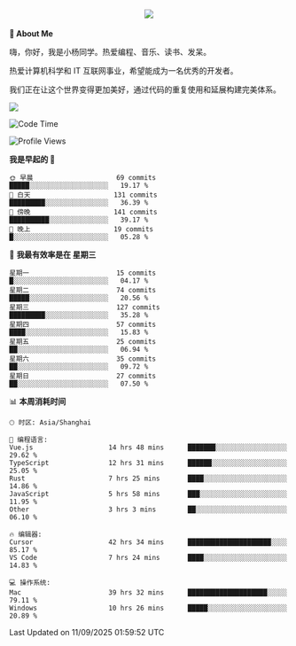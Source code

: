 
<h1 align="center">
	<a href="https://anify.cn/">
		<img src="https://readme-typing-svg.herokuapp.com/?lines=小🐑同学祝您今天愉快!;无期并非终点,而是重新定义起点的契机!&center=true&size=27&width=495">
	</a>
</h1>


**🤺 About Me**

嗨，你好，我是小杨同学。热爱编程、音乐、读书、发呆。

热爱计算机科学和 IT 互联网事业，希望能成为一名优秀的开发者。

我们正在让这个世界变得更加美好，通过代码的重复使用和延展构建完美体系。

<!-- https://github.com/anuraghazra/github-readme-stats -->
<img align="center" src="https://github-readme-stats.vercel.app/api/wakatime?username=wuqi&theme=transparent&hide_border=true&layout=compact&langs_count=220" />


<!--START_SECTION:waka-->
![Code Time](http://img.shields.io/badge/Code%20Time-4%2C244%20hrs%207%20mins-blue)

![Profile Views](http://img.shields.io/badge/%E4%B8%AA%E4%BA%BA%E8%B5%84%E6%96%99%E8%A7%82%E7%9C%8B%E6%AC%A1%E6%95%B0-0-blue)

**我是早起的 🐤** 

```text
🌞 早晨                     69 commits          █████░░░░░░░░░░░░░░░░░░░░   19.17 % 
🌆 白天                     131 commits         █████████░░░░░░░░░░░░░░░░   36.39 % 
🌃 傍晚                     141 commits         ██████████░░░░░░░░░░░░░░░   39.17 % 
🌙 晚上                     19 commits          █░░░░░░░░░░░░░░░░░░░░░░░░   05.28 % 
```
📅 **我最有效率是在 星期三** 

```text
星期一                      15 commits          █░░░░░░░░░░░░░░░░░░░░░░░░   04.17 % 
星期二                      74 commits          █████░░░░░░░░░░░░░░░░░░░░   20.56 % 
星期三                      127 commits         █████████░░░░░░░░░░░░░░░░   35.28 % 
星期四                      57 commits          ████░░░░░░░░░░░░░░░░░░░░░   15.83 % 
星期五                      25 commits          ██░░░░░░░░░░░░░░░░░░░░░░░   06.94 % 
星期六                      35 commits          ██░░░░░░░░░░░░░░░░░░░░░░░   09.72 % 
星期日                      27 commits          ██░░░░░░░░░░░░░░░░░░░░░░░   07.50 % 
```


📊 **本周消耗时间** 

```text
🕑︎ 时区: Asia/Shanghai

💬 编程语言: 
Vue.js                   14 hrs 48 mins      ███████░░░░░░░░░░░░░░░░░░   29.62 % 
TypeScript               12 hrs 31 mins      ██████░░░░░░░░░░░░░░░░░░░   25.05 % 
Rust                     7 hrs 25 mins       ████░░░░░░░░░░░░░░░░░░░░░   14.86 % 
JavaScript               5 hrs 58 mins       ███░░░░░░░░░░░░░░░░░░░░░░   11.95 % 
Other                    3 hrs 3 mins        ██░░░░░░░░░░░░░░░░░░░░░░░   06.10 % 

🔥 编辑器: 
Cursor                   42 hrs 34 mins      █████████████████████░░░░   85.17 % 
VS Code                  7 hrs 24 mins       ████░░░░░░░░░░░░░░░░░░░░░   14.83 % 

💻 操作系统: 
Mac                      39 hrs 32 mins      ████████████████████░░░░░   79.11 % 
Windows                  10 hrs 26 mins      █████░░░░░░░░░░░░░░░░░░░░   20.89 % 
```


 Last Updated on 11/09/2025 01:59:52 UTC
<!--END_SECTION:waka-->



<!--
**wuqi-y/wuqi-y** is a ✨ _special_ ✨ repository because its `README.md` (this file) appears on your GitHub profile.

Here are some ideas to get you started:

- 🔭 I’m currently working on ...
- 🌱 I’m currently learning ...
- 👯 I’m looking to collaborate on ...
- 🤔 I’m looking for help with ...
- 💬 Ask me about ...
- 📫 How to reach me: ...
- 😄 Pronouns: ...
- ⚡ Fun fact: ...
-->
